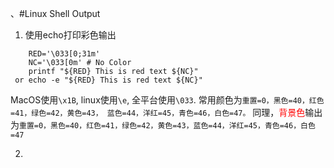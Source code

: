 、#Linux Shell Output

1. 使用echo打印彩色输出
 ``` 
     RED='\033[0;31m'
     NC='\033[0m' # No Color
     printf "${RED} This is red text ${NC}" 
  or echo -e "${RED} This is red text ${NC}" 
```
  MacOS使用`\x1B`, linux使用`\e`, 全平台使用`\033`.
  常用颜色为`重置=0，黑色=40，红色=41，绿色=42，黄色=43，
蓝色=44，洋红=45，青色=46，白色=47。` 
  同理，<font color=red>背景色</font>输出为`重置=0，黑色=40，红色=41，绿色=42，黄色=43，蓝色=44，洋红=45，青色=46，白色=47`

2. 
